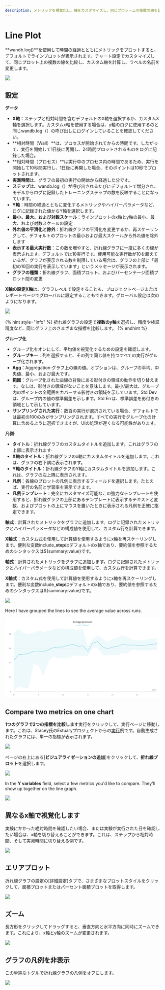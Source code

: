 ```yaml
---
description: メトリックを視覚化し、軸をカスタマイズし、同じプロット上の複数の線を比較します
---
```


# Line Plot

**wandb.log\(\)**を使用して時間の経過とともにメトリックをプロットすると、デフォルトでラインプロットが表示されます。チャート設定でカスタマイズして、同じプロット上の複数の線を比較し、カスタム軸を計算し、ラベルの名前を変更します。

![](../../../../.gitbook/assets/line-plot-example.png)

## **設定**

**データ**

*  **X軸**：ステップと相対時間を含むデフォルトのX軸を選択するか、カスタムX軸を選択します。カスタムx軸を使用する場合は、y軸のログに使用するのと同じwandb.log（）の呼び出しにログインしていることを確認してください。
* **相対時間（Wall）**は、プロセスが開始されてからの時間です。したがって、実行を開始して1日後に再開し、24時間プロットされるものをログに記録した場合。
* **相対時間（プロセス）**は実行中のプロセス内の時間であるため、実行を開始して10秒間実行し、1日後に再開した場合、そのポイントは10秒でプロットされます。
* **実測時間**は、グラフの最初の実行の開始から経過した分です。
* **ステップ**は、wandb.log（）が呼び出されるたびにデフォルトで増分され、モデルからログに記録したトレーニングステップの数を反映することになっています。
* **Y軸**：時間の経過とともに変化するメトリックやハイパーパラメータなど、ログに記録された値からY軸を選択します。
* **最小、最大、および対数スケール**：ラインプロットのx軸とy軸の最小、最大、および対数スケールの設定
* **外れ値の平滑化と除外**：折れ線グラフの平滑化を変更するか、再スケーリングして、デフォルトのプロットの最小および最大スケールから外れ値を除外します
*  **表示する最大実行数**：この数を増やすと、折れ線グラフに一度に多くの線が表示されます。デフォルトでは10実行です。使用可能な実行数が10を超えているが、グラフが表示される数を制限している場合は、グラフの上部に「最初の10回の実行を表示しています」というメッセージが表示されます。
* **グラフの種類**：折れ線グラフ、面積プロット、およびパーセンテージ面積プロット間の変更

**X軸の設定X軸**は、グラフレベルで設定することも、プロジェクトページまたはレポートページでグローバルに設定することもできます。グローバル設定は次のようになります。

![](../../../../.gitbook/assets/x-axis-global-settings.png)

{% hint style="info" %}
折れ線グラフの設定で**複数のy軸**を選択し、精度や検証精度など、同じグラフ上のさまざまな指標を比較します。
{% endhint %}

**グループ化**

* グループ化をオンにして、平均値を視覚化するための設定を確認します。 
* **グループキー**：列を選択すると、その列で同じ値を持つすべての実行がグループ化されます。
* **Agg**：Aggregation‐グラフ上の線の値。オプションは、グループの平均、中央値、最小、および最大です。
*  **範囲**：グループ化された曲線の背後にある影付きの領域の動作を切り替えます。なしは、影付きの領域がないことを意味します。最小/最大は、グループ内のポイントの全範囲をカバーする影付きの領域を示しています。Std Devは、グループ内の値の標準偏差を示します。Std Errは、標準誤差を影付きの領域として示しています。
*  **サンプリングされた実行**：数百の実行が選択されている場合、デフォルトでは最初の100のみがサンプリングされます。すべての実行をグループ化の計算に含めるように選択できますが、UIの処理が遅くなる可能性があります。

**凡例**·       

* **タイトル**：折れ線グラフのカスタムタイトルを追加します。これはグラフの上部に表示されます·      
* **X軸のタイトル**：折れ線グラフのx軸にカスタムタイトルを追加します。これは、グラフの右下隅に表示されます。
* **Y軸のタイトル**：折れ線グラフのY軸にカスタムタイトルを追加します。これは、グラフの左上隅に表示されます。
* **凡例**：各線のプロットの凡例に表示するフィールドを選択します。たとえば、実行の名前と学習率を表示できます。
* **凡例テンプレート**：完全にカスタマイズ可能なこの強力なテンプレートを使用すると、折れ線グラフの上部にあるテンプレートに表示するテキストと変数、およびプロットの上にマウスを置いたときに表示される凡例を正確に指定できます。

**軸式**：計算されたメトリックをグラフに追加します。ログに記録されたメトリックとハイパーパラメータなどの構成値を使用して、カスタム行を計算できます。

 **X軸式**：カスタム式を使用して計算値を使用するようにx軸を再スケーリングします。便利な変数include\_**step**はデフォルトのx軸であり、要約値を参照するためのシンタックスは${summary:value}です。

**軸式**：計算されたメトリックをグラフに追加します。ログに記録されたメトリックとハイパーパラメータなどの構成値を使用して、カスタム行を計算できます。·     

  **X軸式**：カスタム式を使用して計算値を使用するようにx軸を再スケーリングします。便利な変数include\_**step**はデフォルトのx軸であり、要約値を参照するためのシンタックスは${summary:value}です。

![](../../../../.gitbook/assets/demo-precision-lines.png)

Here I have grouped the lines to see the average value across runs.

![](../../../../.gitbook/assets/demo-average-precision-lines%20%282%29.png)

## Compare two metrics on one chart

 **1つのグラフで2つの指標を比較します**実行をクリックして、実行ページに移動します。これは、Stacey氏のEstuaryプロジェクトからの[実行](https://wandb.ai/stacey/estuary/runs/9qha4fuu?workspace=user-carey)例です。自動生成されたグラフには、単一の指標が表示されます。 

![](https://downloads.intercomcdn.com/i/o/146033177/0ea3cdea62bdfca1211ce408/Screen+Shot+2019-09-04+at+9.08.55+AM.png)

  
ページの右上にある\[**ビジュアライゼーションの追加**\]をクリックして、**折れ線プロット**を選択します。

![](https://downloads.intercomcdn.com/i/o/142936481/d0648728180887c52ab46549/image.png)

In the **Y variables** field, select a few metrics you'd like to compare. They'll show up together on the line graph.

![](https://downloads.intercomcdn.com/i/o/146033909/899fc05e30795a1d7699dc82/Screen+Shot+2019-09-04+at+9.10.52+AM.png)

## **異なるx軸で視覚化します**

  
実験にかかった絶対時間を確認したい場合、または実験が実行された日を確認したい場合は、x軸を切り替えることができます。これは、ステップから相対時間、そして実測時間に切り替える例です。

![](../../../../.gitbook/assets/howto-use-relative-time-or-wall-time.gif)

## **エリアプロット**

折れ線グラフの設定の\[詳細設定\]タブで、さまざまなプロットスタイルをクリックして、面積プロットまたはパーセント面積プロットを取得します。

![](../../../../.gitbook/assets/2020-02-27-10.49.10.gif)

##  **ズーム**

長方形をクリックしてドラッグすると、垂直方向と水平方向に同時にズームできます。これにより、x軸とy軸のズームが変更されます。

![](../../../../.gitbook/assets/2020-02-24-08.46.53.gif)

## **グラフの凡例を非表示**

この単純なトグルで折れ線グラフの凡例をオフにします。

![](../../../../.gitbook/assets/demo-hide-legend.gif)

